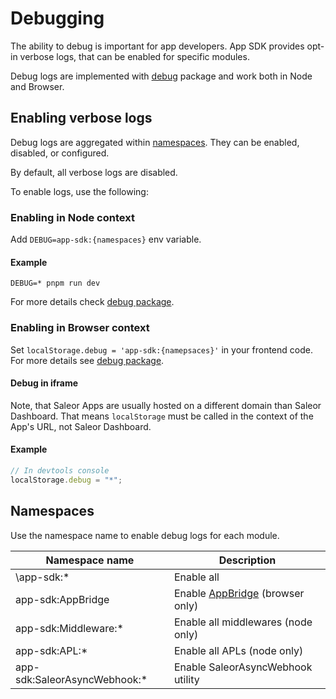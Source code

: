# Debugging

The ability to debug is important for app developers.
App SDK provides opt-in verbose logs, that can be enabled for specific modules.

Debug logs are implemented with [debug](https://www.npmjs.com/package/debug) package and work both in Node and Browser.

## Enabling verbose logs

Debug logs are aggregated within [namespaces](#namespaces). They can be enabled, disabled, or configured.

By default, all verbose logs are disabled.

To enable logs, use the following:

### Enabling in Node context

Add `DEBUG=app-sdk:{namespaces}` env variable.

#### Example

```shell
DEBUG=* pnpm run dev
```

For more details check [debug package](https://github.com/debug-js/debug#usage).

### Enabling in Browser context

Set `localStorage.debug = 'app-sdk:{namepsaces}'` in your frontend code. For more details see [debug package](https://github.com/debug-js/debug#browser-support).

#### Debug in iframe

Note, that Saleor Apps are usually hosted on a different domain than Saleor Dashboard.
That means `localStorage` must be called in the context of the App's URL, not Saleor Dashboard.

#### Example

```javascript
// In devtools console
localStorage.debug = "*";
```

## Namespaces

Use the namespace name to enable debug logs for each module.

| Namespace name                | Description                                        |
| ----------------------------- | -------------------------------------------------- |
| \app-sdk:\*                   | Enable all                                         |
| app-sdk:AppBridge             | Enable [AppBridge](./app-bridge.md) (browser only) |
| app-sdk:Middleware:\*         | Enable all middlewares (node only)                 |
| app-sdk:APL:\*                | Enable all APLs (node only)                        |
| app-sdk:SaleorAsyncWebhook:\* | Enable SaleorAsyncWebhook utility                  |
